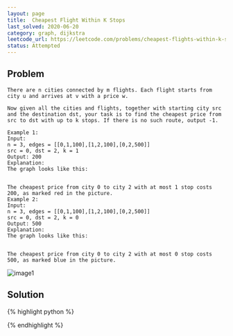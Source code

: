 ```yaml
---
layout: page
title:  Cheapest Flight Within K Stops
last_solved: 2020-06-20
category: graph, dijkstra
leetcode_url: https://leetcode.com/problems/cheapest-flights-within-k-stops
status: Attempted
---
```


Problem
-------

```
There are n cities connected by m flights. Each flight starts from city u and arrives at v with a price w.

Now given all the cities and flights, together with starting city src and the destination dst, your task is to find the cheapest price from src to dst with up to k stops. If there is no such route, output -1.

Example 1:
Input: 
n = 3, edges = [[0,1,100],[1,2,100],[0,2,500]]
src = 0, dst = 2, k = 1
Output: 200
Explanation: 
The graph looks like this:


The cheapest price from city 0 to city 2 with at most 1 stop costs 200, as marked red in the picture.
Example 2:
Input: 
n = 3, edges = [[0,1,100],[1,2,100],[0,2,500]]
src = 0, dst = 2, k = 0
Output: 500
Explanation: 
The graph looks like this:


The cheapest price from city 0 to city 2 with at most 0 stop costs 500, as marked blue in the picture.

```

![image1](https://s3-lc-upload.s3.amazonaws.com/uploads/2018/02/16/995.png)

Solution
----------

{% highlight python %}

{% endhighlight %}


